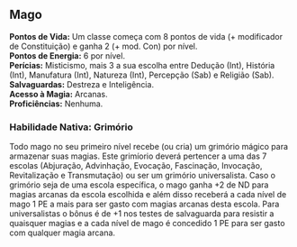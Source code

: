 ## Mago <a id="mago"></a>

**Pontos de Vida:** Um classe começa com 8 pontos de vida (+ modificador de Constituição) e ganha 2 (+ mod. Con) por nível.</br>
**Pontos de Energia:** 6 por nível.</br>
**Perícias:** Misticismo, mais 3 a sua escolha entre Dedução (Int), História (Int), Manufatura (Int), Natureza (Int), Percepção (Sab) e Religião (Sab).</br>
**Salvaguardas:** Destreza e Inteligência.</br>
**Acesso à Magia:** Arcanas.</br>
**Proficiências:** Nenhuma.</br>

### Habilidade Nativa:  Grimório
Todo mago no seu primeiro nível recebe (ou cria) um grimório mágico para armazenar suas magias. Este grimíorio deverá pertencer a uma das 7 escolas (Abjuração, Advinhação, Evocação, Fascinação, Invocação, Revitalização e Transmutação) ou ser um grimório universalista. Caso o grimório seja de uma escola específica, o mago ganha +2 de ND para magias arcanas da escola escolhida e além disso receberá a cada nível de mago 1 PE a mais para ser gasto com magias arcanas desta escola. Para universalistas o bônus é de +1 nos testes de salvaguarda para resistir a quaisquer magias e a cada nível de mago é concedido 1 PE para ser gasto com qualquer magia arcana.